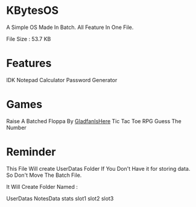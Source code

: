 # KBytesOS
A Simple OS Made In Batch. All Feature In One File.

File Size : 53.7 KB

# Features 

IDK
Notepad
Calculator
Password Generator

# Games

Raise A Batched Floppa By [GladfanIsHere](https://github.com/GladfanIsHere/Raise-a-batched-floppa)
Tic Tac Toe
RPG
Guess The Number

# Reminder 

This File Will create UserDatas Folder If You Don't Have it for storing data.
So Don't Move The Batch File.

It Will Create Folder Named :

UserDatas
NotesData 
stats
slot1
slot2
slot3
